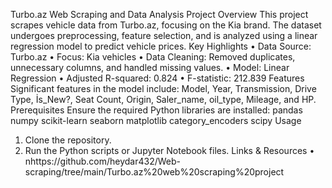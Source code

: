 Turbo.az Web Scraping and Data Analysis Project
Overview
This project scrapes vehicle data from Turbo.az, focusing on the Kia brand. The dataset undergoes preprocessing, feature selection, and is analyzed using a linear regression model to predict vehicle prices.
Key Highlights
•	Data Source: Turbo.az
•	Focus: Kia vehicles
•	Data Cleaning: Removed duplicates, unnecessary columns, and handled missing values.
•	Model: Linear Regression
•	Adjusted R-squared: 0.824
•	F-statistic: 212.839
Features
Significant features in the model include: Model, Year, Transmission, Drive Type, İs_New?, Seat Count, Origin, Saler_name, oil_type, Mileage, and HP.
Prerequisites
Ensure the required Python libraries are installed:
pandas 
numpy 
scikit-learn 
seaborn 
matplotlib 
category_encoders 
scipy 
Usage
1.	Clone the repository.
2.	Run the Python scripts or Jupyter Notebook files.
Links & Resources
•	nhttps://github.com/heydar432/Web-scraping/tree/main/Turbo.az%20web%20scraping%20project

